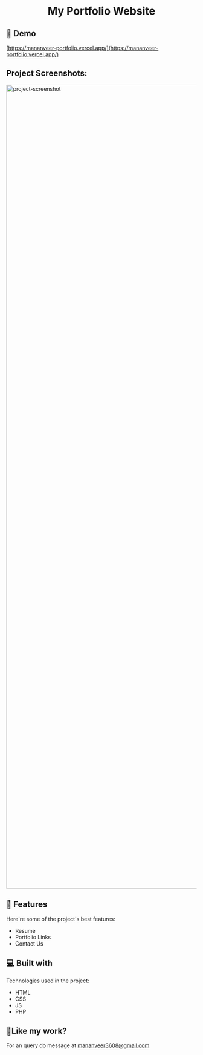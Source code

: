 <h1 align="center" id="title">My Portfolio Website</h1>

<h2>🚀 Demo</h2>

[https://mananveer-portfolio.vercel.app/](https://mananveer-portfolio.vercel.app/)

<h2>Project Screenshots:</h2>

<img src="https://res.cloudinary.com/duocjacd4/image/upload/v1754072424/Home_Page_sztopk.png" alt="project-screenshot" width="1920" height="2126/">


<h2>🧐 Features</h2>

Here're some of the project's best features:

*   Resume
*   Portfolio Links
*   Contact Us

  
  
<h2>💻 Built with</h2>

Technologies used in the project:

*   HTML
*   CSS
*   JS
*   PHP

<h2>💖Like my work?</h2>

For an query do message at mananveer3608@gmail.com
